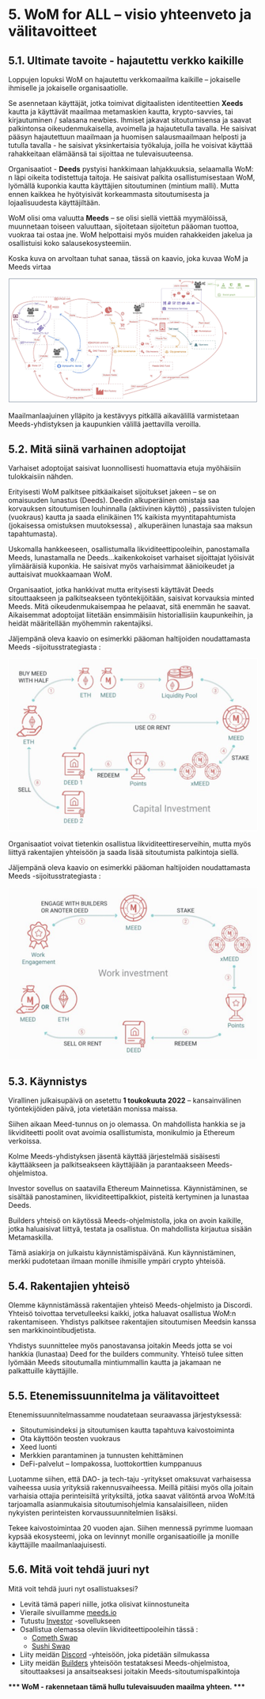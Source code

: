 # 5. WoM for ALL – visio yhteenveto ja välitavoitteet

## 5.1. Ultimate tavoite - hajautettu verkko kaikille

Loppujen lopuksi WoM on hajautettu verkkomaailma kaikille – jokaiselle ihmiselle ja jokaiselle organisaatiolle.

Se asennetaan käyttäjät, jotka toimivat digitaalisten identiteettien **Xeeds** kautta ja käyttävät maailmaa metamaskien kautta, krypto-savvies, tai kirjautuminen / salasana newbies. Ihmiset jakavat sitoutumisensa ja saavat palkintonsa oikeudenmukaisella, avoimella ja hajautetulla tavalla. He saisivat pääsyn hajautettuun maailmaan ja huomisen salausmaailmaan helposti ja tutulla tavalla - he saisivat yksinkertaisia työkaluja, joilla he voisivat käyttää rahakkeitaan elämäänsä tai sijoittaa ne tulevaisuuteensa.

Organisaatiot - **Deeds** pystyisi hankkimaan lahjakkuuksia, selaamalla WoM: n läpi oikeita todistettuja taitoja. He saisivat palkita osallistumisestaan WoM, lyömällä kuponkia kautta käyttäjien sitoutuminen (mintium malli). Mutta ennen kaikkea he hyötyisivät korkeammasta sitoutumisesta ja lojaalisuudesta käyttäjiltään.

WoM olisi oma valuutta **Meeds** – se olisi siellä viettää myymälöissä, muunnetaan toiseen valuuttaan, sijoitetaan sijoitetun pääoman tuottoa, vuokraa tai ostaa jne. WoM helpottaisi myös muiden rahakkeiden jakelua ja osallistuisi koko salausekosysteemiin.

Koska kuva on arvoltaan tuhat sanaa, tässä on kaavio, joka kuvaa WoM ja Meeds virtaa

![WoM ja Meeds virrat](en/img/wom-flows.png)

Maailmanlaajuinen ylläpito ja kestävyys pitkällä aikavälillä varmistetaan Meeds-yhdistyksen ja kaupunkien välillä jaettavilla veroilla.

## 5.2. Mitä siinä varhainen adoptoijat

Varhaiset adoptoijat saisivat luonnollisesti huomattavia etuja myöhäisiin tulokkaisiin nähden.

Erityisesti WoM palkitsee pitkäaikaiset sijoitukset jakeen – se on omaisuuden lunastus (Deeds). Deedin alkuperäinen omistaja saa korvauksen sitoutumisen louhinnalla (aktiivinen käyttö) , passiivisten tulojen (vuokraus) kautta ja saada elinikäinen 1% kaikista myyntitapahtumista (jokaisessa omistuksen muutoksessa) , alkuperäinen lunastaja saa maksun tapahtumasta).

Uskomalla hankkeeseen, osallistumalla likviditeettipooleihin, panostamalla Meeds, lunastamalla ne Deeds...kaikenkokoiset varhaiset sijoittajat lyöisivät ylimääräisiä kuponkia. He saisivat myös varhaisimmat äänioikeudet ja auttaisivat muokkaamaan WoM.

Organisaatiot, jotka hankkivat mutta erityisesti käyttävät Deeds sitouttaakseen ja palkitseakseen työntekijöitään, saisivat korvauksia minted Meeds. Mitä oikeudenmukaisempaa he pelaavat, sitä enemmän he saavat. Aikaisemmat adoptoijat liitetään ensimmäisiin historiallisiin kaupunkeihin, ja heidät määritellään myöhemmin rakentajiksi.

Jäljempänä oleva kaavio on esimerkki pääoman haltijoiden noudattamasta Meeds -sijoitusstrategiasta :

![Pääomanhaltijoille tarkoitettu metalleja koskeva investointistrategia](en/img/invest-capital.png)

Organisaatiot voivat tietenkin osallistua likviditeettireserveihin, mutta myös liittyä rakentajien yhteisöön ja saada lisää sitoutumista palkintoja siellä.

Jäljempänä oleva kaavio on esimerkki pääoman haltijoiden noudattamasta Meeds -sijoitusstrategiasta :

![Pääomanhaltijoille tarkoitettu metalleja koskeva investointistrategia](en/img/invest-work.png)

## 5.3. Käynnistys

Virallinen julkaisupäivä on asetettu **1 toukokuuta 2022** – kansainvälinen työntekijöiden päivä, jota vietetään monissa maissa.

Siihen aikaan Meed-tunnus on jo olemassa. On mahdollista hankkia se ja likviditeetti poolit ovat avoimia osallistumista, monikulmio ja Ethereum verkoissa.

Kolme Meeds-yhdistyksen jäsentä käyttää järjestelmää sisäisesti käyttääkseen ja palkitseakseen käyttäjiään ja parantaakseen Meeds-ohjelmistoa.

Investor sovellus on saatavilla Ethereum Mainnetissa. Käynnistäminen, se sisältää panostaminen, likviditeettipalkkiot, pisteitä kertyminen ja lunastaa Deeds.

Builders yhteisö on käytössä Meeds-ohjelmistolla, joka on avoin kaikille, jotka haluaisivat liittyä, testata ja osallistua. On mahdollista kirjautua sisään Metamaskilla.

Tämä asiakirja on julkaistu käynnistämispäivänä. Kun käynnistäminen, merkki pudotetaan ilmaan monille ihmisille ympäri crypto yhteisöä.

## 5.4. Rakentajien yhteisö

Olemme käynnistämässä rakentajien yhteisö Meeds-ohjelmisto ja Discordi. Yhteisö toivottaa tervetulleeksi kaikki, jotka haluavat osallistua WoM:n rakentamiseen. Yhdistys palkitsee rakentajien sitoutumisen Meedsin kanssa sen markkinointibudjetista.

Yhdistys suunnittelee myös panostavansa joitakin Meeds jotta se voi hankkia (lunastaa) Deed for the builders community. Yhteisö tulee sitten lyömään Meeds sitoutumalla mintiummallin kautta ja jakamaan ne palkattuille käyttäjille.

## 5.5. Etenemissuunnitelma ja välitavoitteet

Etenemissuunnitelmassamme noudatetaan seuraavassa järjestyksessä:

- Sitoutumisindeksi ja sitoutumisen kautta tapahtuva kaivostoiminta
- Ota käyttöön teosten vuokraus
- Xeed luonti
- Merkkien parantaminen ja tunnusten kehittäminen
- DeFi-palvelut – lompakossa, luottokorttien kumppanuus

Luotamme siihen, että DAO- ja tech-taju -yritykset omaksuvat varhaisessa vaiheessa uusia yrityksiä rakennusvaiheessa. Meillä pitäisi myös olla joitain varhaisia ottajia perinteisiltä yrityksiltä, jotka saavat välitöntä arvoa WoM:ltä tarjoamalla asianmukaisia sitoutumisohjelmia kansalaisilleen, niiden nykyisten perinteisten korvaussuunnitelmien lisäksi.

Tekee kaivostoimintaa 20 vuoden ajan. Siihen mennessä pyrimme luomaan kypsää ekosysteemi, joka on levinnyt monille organisaatioille ja monille käyttäjille maailmanlaajuisesti.

## 5.6. Mitä voit tehdä juuri nyt

Mitä voit tehdä juuri nyt osallistuaksesi?

- Levitä tämä paperi niille, jotka olisivat kiinnostuneita
- Vieraile sivuillamme [meeds.io](https://www.meeds.io/)
- Tutustu [Investor](https://meeds.io/investors) -sovellukseen
- Osallistua olemassa oleviin likviditeettipooleihin tässä :
  - [Cometh Swap](https://swap.cometh.io/)
  - [Sushi Swap](https://sushi.com)
- Liity meidän [Discord](https://discord.com/invite/hAuADSq3) -yhteisöön, joka pidetään silmukassa
- Liity meidän [Builders](https://meeds.io/builders) yhteisöön testataksesi Meeds-ohjelmistoa, sitouttaaksesi ja ansaitseaksesi joitakin Meeds-sitoutumispalkintoja

**\*\*\* WoM - rakennetaan tämä hullu tulevaisuuden maailma yhteen. \*\*\***